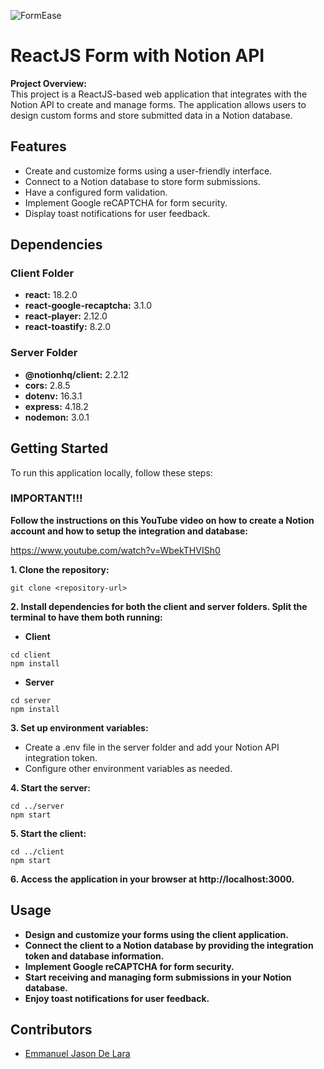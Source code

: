 ![FormEase]('./client/src/assets/banner.png')

# ReactJS Form with Notion API

**Project Overview:**  
This project is a ReactJS-based web application that integrates with the Notion API to create and manage forms. The application allows users to design custom forms and store submitted data in a Notion database.

## Features

- Create and customize forms using a user-friendly interface.
- Connect to a Notion database to store form submissions.
- Have a configured form validation.
- Implement Google reCAPTCHA for form security.
- Display toast notifications for user feedback.

## Dependencies

### Client Folder

- **react:** 18.2.0
- **react-google-recaptcha:** 3.1.0
- **react-player:** 2.12.0
- **react-toastify:** 8.2.0

### Server Folder

- **@notionhq/client:** 2.2.12
- **cors:** 2.8.5
- **dotenv:** 16.3.1
- **express:** 4.18.2
- **nodemon:** 3.0.1

## Getting Started

To run this application locally, follow these steps:

### IMPORTANT!!!

**Follow the instructions on this YouTube video on how to create a Notion account and how to setup the integration and database:**

<u>https://www.youtube.com/watch?v=WbekTHVISh0</u>

**1. Clone the repository:**

```
git clone <repository-url>
```

**2. Install dependencies for both the client and server folders. Split the terminal to have them both running:**

- **Client**

```
cd client
npm install

```

- **Server**

```
cd server
npm install

```

**3. Set up environment variables:**

- Create a .env file in the server folder and add your Notion API integration token.
- Configure other environment variables as needed.

**4. Start the server:**

```
cd ../server
npm start

```

**5. Start the client:**

```
cd ../client
npm start

```

**6. Access the application in your browser at http://localhost:3000.**

## Usage

- **Design and customize your forms using the client application.**
- **Connect the client to a Notion database by providing the integration token and database information.**
- **Implement Google reCAPTCHA for form security.**
- **Start receiving and managing form submissions in your Notion database.**
- **Enjoy toast notifications for user feedback.**

## Contributors

- <u>Emmanuel Jason De Lara</u>
